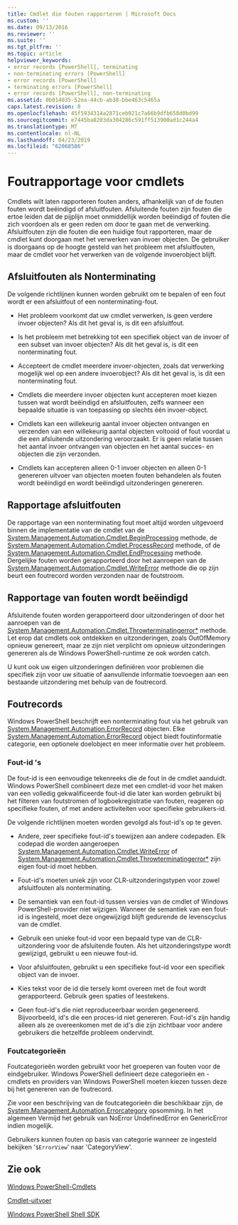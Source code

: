 ```yaml
---
title: Cmdlet die fouten rapporteren | Microsoft Docs
ms.custom: ''
ms.date: 09/13/2016
ms.reviewer: ''
ms.suite: ''
ms.tgt_pltfrm: ''
ms.topic: article
helpviewer_keywords:
- error records [PowerShell], terminating
- non-terminating errors [PowerShell]
- error records [PowerShell]
- terminating errors [PowerShell]
- error records [PowerShell], non-terminating
ms.assetid: 0b014035-52ea-44cb-ab38-bbe463c5465a
caps.latest.revision: 8
ms.openlocfilehash: 45f5934314a2871ceb921c7a66b9dfb658d0bd99
ms.sourcegitcommit: e7445ba8203da304286c591ff513900ad1c244a4
ms.translationtype: MT
ms.contentlocale: nl-NL
ms.lasthandoff: 04/23/2019
ms.locfileid: "62068586"
---
```

# <a name="cmdlet-error-reporting"></a>Foutrapportage voor cmdlets

Cmdlets wilt laten rapporteren fouten anders, afhankelijk van of de fouten fouten wordt beëindigd of afsluitfouten. Afsluitende fouten zijn fouten die ertoe leiden dat de pijplijn moet onmiddellijk worden beëindigd of fouten die zich voordoen als er geen reden om door te gaan met de verwerking. Afsluitfouten zijn die fouten die een huidige fout rapporteren, maar de cmdlet kunt doorgaan met het verwerken van invoer objecten. De gebruiker is doorgaans op de hoogte gesteld van het probleem met afsluitfouten, maar de cmdlet voor het verwerken van de volgende invoerobject blijft.

## <a name="terminating-and-nonterminating-errors"></a>Afsluitfouten als Nonterminating

De volgende richtlijnen kunnen worden gebruikt om te bepalen of een fout wordt er een afsluitfout of een nonterminating-fout.

- Het probleem voorkomt dat uw cmdlet verwerken, is geen verdere invoer objecten? Als dit het geval is, is dit een afsluitfout.

- Is het probleem met betrekking tot een specifiek object van de invoer of een subset van invoer objecten? Als dit het geval is, is dit een nonterminating fout.

- Accepteert de cmdlet meerdere invoer-objecten, zoals dat verwerking mogelijk wel op een andere invoerobject? Als dit het geval is, is dit een nonterminating fout.

- Cmdlets die meerdere invoer objecten kunt accepteren moet kiezen tussen wat wordt beëindigd en afsluitfouten, zelfs wanneer een bepaalde situatie is van toepassing op slechts één invoer-object.

- Cmdlets kan een willekeurig aantal invoer objecten ontvangen en verzenden van een willekeurig aantal objecten voltooid of fout voordat u die een afsluitende uitzondering veroorzaakt. Er is geen relatie tussen het aantal invoer ontvangen van objecten en het aantal succes- en objecten die zijn verzonden.

- Cmdlets kan accepteren alleen 0-1 invoer objecten en alleen 0-1 genereren uitvoer van objecten moeten fouten behandelen als fouten wordt beëindigd en wordt beëindigd uitzonderingen genereren.

## <a name="reporting-nonterminating-errors"></a>Rapportage afsluitfouten

De rapportage van een nonterminating fout moet altijd worden uitgevoerd binnen de implementatie van de cmdlet van de [System.Management.Automation.Cmdlet.BeginProcessing](/dotnet/api/System.Management.Automation.Cmdlet.BeginProcessing) methode, de [ System.Management.Automation.Cmdlet.ProcessRecord](/dotnet/api/System.Management.Automation.Cmdlet.ProcessRecord) methode, of de [System.Management.Automation.Cmdlet.EndProcessing](/dotnet/api/System.Management.Automation.Cmdlet.EndProcessing) methode. Dergelijke fouten worden gerapporteerd door het aanroepen van de [System.Management.Automation.Cmdlet.WriteError](/dotnet/api/System.Management.Automation.Cmdlet.WriteError) methode die op zijn beurt een foutrecord worden verzonden naar de foutstroom.

## <a name="reporting-terminating-errors"></a>Rapportage van fouten wordt beëindigd

Afsluitende fouten worden gerapporteerd door uitzonderingen of door het aanroepen van de [System.Management.Automation.Cmdlet.Throwterminatingerror*](/dotnet/api/System.Management.Automation.Cmdlet.ThrowTerminatingError) methode. Let erop dat cmdlets ook ontdekken en uitzonderingen, zoals OutOfMemory opnieuw genereert, maar ze zijn niet verplicht om opnieuw uitzonderingen genereren als de Windows PowerShell-runtime ze ook worden catch.

U kunt ook uw eigen uitzonderingen definiëren voor problemen die specifiek zijn voor uw situatie of aanvullende informatie toevoegen aan een bestaande uitzondering met behulp van de foutrecord.

## <a name="error-records"></a>Foutrecords

Windows PowerShell beschrijft een nonterminating fout via het gebruik van [System.Management.Automation.ErrorRecord](/dotnet/api/System.Management.Automation.ErrorRecord) objecten. Elke [System.Management.Automation.ErrorRecord](/dotnet/api/System.Management.Automation.ErrorRecord) object biedt foutinformatie categorie, een optionele doelobject en meer informatie over het probleem.

### <a name="error-identifiers"></a>Fout-id 's

De fout-id is een eenvoudige tekenreeks die de fout in de cmdlet aanduidt. Windows PowerShell combineert deze met een cmdlet-id voor het maken van een volledig gekwalificeerde fout-id die later kan worden gebruikt bij het filteren van foutstromen of logboekregistratie van fouten, reageren op specifieke fouten, of met andere activiteiten voor specifieke gebruikers-id.

De volgende richtlijnen moeten worden gevolgd als fout-id's op te geven.

- Andere, zeer specifieke fout-id's toewijzen aan andere codepaden. Elk codepad die worden aangeroepen [System.Management.Automation.Cmdlet.WriteError](/dotnet/api/System.Management.Automation.Cmdlet.WriteError) of [System.Management.Automation.Cmdlet.Throwterminatingerror*](/dotnet/api/System.Management.Automation.Cmdlet.ThrowTerminatingError) zijn eigen fout-id moet hebben.

- Fout-id's moeten uniek zijn voor CLR-uitzonderingstypen voor zowel afsluitfouten als nonterminating.

- De semantiek van een fout-id tussen versies van de cmdlet of Windows PowerShell-provider niet wijzigen. Wanneer de semantiek van een fout-id is ingesteld, moet deze ongewijzigd blijft gedurende de levenscyclus van de cmdlet.

- Gebruik een unieke fout-id voor een bepaald type van de CLR-uitzondering voor de afsluitende fouten. Als het uitzonderingstype wordt gewijzigd, gebruikt u een nieuwe fout-id.

- Voor afsluitfouten, gebruikt u een specifieke fout-id voor een specifiek object van de invoer.

- Kies tekst voor de id die tersely komt overeen met de fout wordt gerapporteerd. Gebruik geen spaties of leestekens.

- Geen fout-id's die niet reproduceerbaar worden gegenereerd. Bijvoorbeeld, id's die een proces-id niet genereren. Fout-id's zijn handig alleen als ze overeenkomen met de id's die zijn zichtbaar voor andere gebruikers die hetzelfde probleem ondervindt.

### <a name="error-categories"></a>Foutcategorieën

Foutcategorieën worden gebruikt voor het groeperen van fouten voor de eindgebruiker. Windows PowerShell definieert deze categorieën en -cmdlets en providers van Windows PowerShell moeten kiezen tussen deze bij het genereren van de foutrecord.

Zie voor een beschrijving van de foutcategorieën die beschikbaar zijn, de [System.Management.Automation.Errorcategory](/dotnet/api/System.Management.Automation.ErrorCategory) opsomming. In het algemeen Vermijd het gebruik van NoError UndefinedError en GenericError indien mogelijk.

Gebruikers kunnen fouten op basis van categorie wanneer ze ingesteld bekijken '`$ErrorView`' naar 'CategoryView'.

## <a name="see-also"></a>Zie ook

[Windows PowerShell-Cmdlets](./cmdlet-overview.md)

[Cmdlet-uitvoer](./types-of-cmdlet-output.md)

[Windows PowerShell Shell SDK](../windows-powershell-reference.md)
